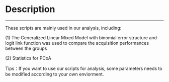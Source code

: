 #   Description

---



These scripts are mainly used in our analysis, including: 

(1) The Generalized Linear Mixed Model with binomial error structure and logit link function was used to compare the acquisition performances between the groups

(2) Statistics for PCoA

Tips：If you want to use our scripts for analysis, some parameters needs to be modified according to your own enviorment.


